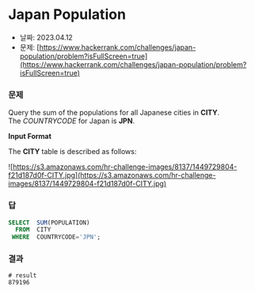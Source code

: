 # Japan Population

- 날짜: 2023.04.12
- 문제: [https://www.hackerrank.com/challenges/japan-population/problem?isFullScreen=true](https://www.hackerrank.com/challenges/japan-population/problem?isFullScreen=true)

### 문제

Query the sum of the populations for all Japanese cities in **CITY**. The *COUNTRYCODE* for Japan is **JPN**.

**Input Format**

The **CITY** table is described as follows:

![https://s3.amazonaws.com/hr-challenge-images/8137/1449729804-f21d187d0f-CITY.jpg](https://s3.amazonaws.com/hr-challenge-images/8137/1449729804-f21d187d0f-CITY.jpg)

### 답

```sql
SELECT  SUM(POPULATION)
  FROM  CITY
 WHERE  COUNTRYCODE='JPN';
```

### 결과

```
# result
879196
```